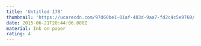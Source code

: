 ```yaml
---
title: 'Untitled 178'
thumbnail: 'https://ucarecdn.com/97d60be1-01af-483d-9aa7-fd2c4c5e9760/'
date: 2015-06-21T20:44:06.000Z
material: Ink on paper
rating: 4
---
```


